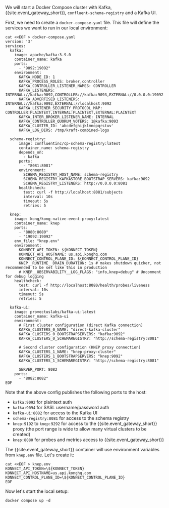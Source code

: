 We will start a Docker Compose cluster with Kafka, {{site.event_gateway_short}}, `confluent-schema-registry` and a Kafka UI.

First, we need to create a `docker-compose.yaml` file. This file will define the services we want to run in our local environment:

```shell
cat <<EOF > docker-compose.yaml
version: '3'
services:
  kafka:
    image: apache/kafka:3.9.0
    container_name: kafka
    ports:
      - "9092:19092"
    environment:
      KAFKA_NODE_ID: 1
      KAFKA_PROCESS_ROLES: broker,controller
      KAFKA_CONTROLLER_LISTENER_NAMES: CONTROLLER
      KAFKA_LISTENERS: INTERNAL://kafka:9092,CONTROLLER://kafka:9093,EXTERNAL://0.0.0.0:19092
      KAFKA_ADVERTISED_LISTENERS: INTERNAL://kafka:9092,EXTERNAL://localhost:9092
      KAFKA_LISTENER_SECURITY_PROTOCOL_MAP: CONTROLLER:PLAINTEXT,INTERNAL:PLAINTEXT,EXTERNAL:PLAINTEXT
      KAFKA_INTER_BROKER_LISTENER_NAME: INTERNAL
      KAFKA_CONTROLLER_QUORUM_VOTERS: 1@kafka:9093
      KAFKA_CLUSTER_ID: 'abcdefghijklmnopqrstuv'
      KAFKA_LOG_DIRS: /tmp/kraft-combined-logs

  schema-registry:
      image: confluentinc/cp-schema-registry:latest
      container_name: schema-registry
      depends_on:
        - kafka
      ports:
        - "8081:8081"
      environment:
        SCHEMA_REGISTRY_HOST_NAME: schema-registry
        SCHEMA_REGISTRY_KAFKASTORE_BOOTSTRAP_SERVERS: kafka:9092
        SCHEMA_REGISTRY_LISTENERS: http://0.0.0.0:8081
      healthcheck:
        test: curl -f http://localhost:8081/subjects
        interval: 10s
        timeout: 5s
        retries: 5
  
  knep:
    image: kong/kong-native-event-proxy:latest
    container_name: knep
    ports:
      - "8080:8080"
      - "19092:19092"
    env_file: "knep.env"
    environment:
      KONNECT_API_TOKEN: ${KONNECT_TOKEN}
      KONNECT_API_HOSTNAME: us.api.konghq.com
      KONNECT_CONTROL_PLANE_ID: ${KONNECT_CONTROL_PLANE_ID}
      KNEP__RUNTIME__DRAIN_DURATION: 1s # makes shutdown quicker, not recommended to be set like this in production 
      # KNEP__OBSERVABILITY__LOG_FLAGS: "info,knep=debug" # Uncomment for debug logging
    healthcheck:
      test: curl -f http://localhost:8080/health/probes/liveness
      interval: 10s
      timeout: 5s
      retries: 5
  
  kafka-ui:
    image: provectuslabs/kafka-ui:latest
    container_name: kafka-ui
    environment:
      # First cluster configuration (direct Kafka connection)
      KAFKA_CLUSTERS_0_NAME: "direct-kafka-cluster"
      KAFKA_CLUSTERS_0_BOOTSTRAPSERVERS: "kafka:9092"
      KAFKA_CLUSTERS_0_SCHEMAREGISTRY: "http://schema-registry:8081"

      # Second cluster configuration (KNEP proxy connection)
      KAFKA_CLUSTERS_1_NAME: "knep-proxy-cluster"
      KAFKA_CLUSTERS_1_BOOTSTRAPSERVERS: "knep:9092"
      KAFKA_CLUSTERS_1_SCHEMAREGISTRY: "http://schema-registry:8081"
      
      SERVER_PORT: 8082
    ports:
      - "8082:8082"
EOF
```

Note that the above config publishes the following ports to the host:

- `kafka:9092` for plaintext auth
- `kafka:9094` for SASL username/password auth
- `kafka-ui:8082` for access to the Kafka UI
- `schema-registry:8081` for access to the schema registry
- `knep:9192` to `knep:9292` for access to the {{site.event_gateway_short}} proxy (the port range is wide to allow many virtual clusters to be created)
- `knep:8080` for probes and metrics access to {{site.event_gateway_short}}

The {{site.event_gateway_short}} container will use environment variables from `knep.env` file. Let's create it:
```shell
cat <<EOF > knep.env
KONNECT_API_TOKEN=\${KONNECT_TOKEN}
KONNECT_API_HOSTNAME=us.api.konghq.com
KONNECT_CONTROL_PLANE_ID=\${KONNECT_CONTROL_PLANE_ID}
EOF
```

Now let's start the local setup:
```shell
docker compose up -d
```

